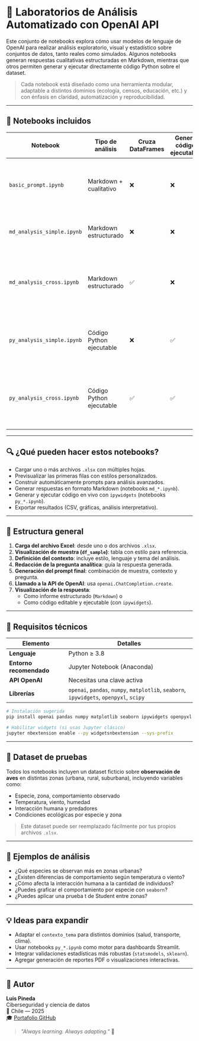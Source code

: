 # 🧠 Laboratorios de Análisis Automatizado con OpenAI API

Este conjunto de notebooks explora cómo usar modelos de lenguaje de OpenAI para realizar análisis exploratorio, visual y estadístico sobre conjuntos de datos, tanto reales como simulados. Algunos notebooks generan respuestas cualitativas estructuradas en Markdown, mientras que otros permiten generar y ejecutar directamente código Python sobre el dataset.

> Cada notebook está diseñado como una herramienta modular, adaptable a distintos dominios (ecología, censos, educación, etc.) y con énfasis en claridad, automatización y reproducibilidad.

---

## 📂 Notebooks incluidos

| Notebook | Tipo de análisis | Cruza DataFrames | Genera código ejecutable | Descripción |
|---------|------------------|------------------|---------------------------|-------------|
| `basic_prompt.ipynb` | Markdown + cualitativo | ❌ | ❌ | Notebook base de prueba con un prompt simple para generar respuestas en lenguaje natural. |
| `md_analysis_simple.ipynb` | Markdown estructurado | ❌ | ❌ | Genera informes cualitativos con estructura fija a partir de un solo DataFrame. |
| `md_analysis_cross.ipynb` | Markdown estructurado | ✅ | ❌ | Integra dos DataFrames cruzando variables clave (`Zona`, `Especie`). Ideal para análisis ecológico. |
| `py_analysis_simple.ipynb` | Código Python ejecutable | ❌ | ✅ | Permite generar, editar y ejecutar código Python generado automáticamente para un único DataFrame. |
| `py_analysis_cross.ipynb` | Código Python ejecutable | ✅ | ✅ | Integra dos DataFrames cruzados y permite ejecutar código directamente, con widgets interactivos. |

---

## 🔍 ¿Qué pueden hacer estos notebooks?

- Cargar uno o más archivos `.xlsx` con múltiples hojas.
- Previsualizar las primeras filas con estilos personalizados.
- Construir automáticamente prompts para análisis avanzados.
- Generar respuestas en formato Markdown (notebooks `md_*.ipynb`).
- Generar y ejecutar código en vivo con `ipywidgets` (notebooks `py_*.ipynb`).
- Exportar resultados (CSV, gráficas, análisis interpretativo).

---

## 📁 Estructura general

1. **Carga del archivo Excel**: desde uno o dos archivos `.xlsx`.
2. **Visualización de muestra (`df_sample`)**: tabla con estilo para referencia.
3. **Definición del contexto**: incluye estilo, lenguaje y tema del análisis.
4. **Redacción de la pregunta analítica**: guía la respuesta generada.
5. **Generación del prompt final**: combinación de muestra, contexto y pregunta.
6. **Llamado a la API de OpenAI**: usa `openai.ChatCompletion.create`.
7. **Visualización de la respuesta**:
   - Como informe estructurado (`Markdown`) o
   - Como código editable y ejecutable (con `ipywidgets`).

---

## 🧰 Requisitos técnicos

| Elemento | Detalles |
|---------|----------|
| **Lenguaje** | Python ≥ 3.8 |
| **Entorno recomendado** | Jupyter Notebook (Anaconda) |
| **API OpenAI** | Necesitas una clave activa |
| **Librerías** | `openai`, `pandas`, `numpy`, `matplotlib`, `seaborn`, `ipywidgets`, `openpyxl`, `scipy` |

```bash
# Instalación sugerida
pip install openai pandas numpy matplotlib seaborn ipywidgets openpyxl scipy

# Habilitar widgets (si usas Jupyter clásico)
jupyter nbextension enable --py widgetsnbextension --sys-prefix
```

---

## 🧪 Dataset de pruebas

Todos los notebooks incluyen un dataset ficticio sobre **observación de aves** en distintas zonas (urbana, rural, suburbana), incluyendo variables como:

- Especie, zona, comportamiento observado
- Temperatura, viento, humedad
- Interacción humana y predadores
- Condiciones ecológicas por especie y zona

> Este dataset puede ser reemplazado fácilmente por tus propios archivos `.xlsx`.

---

## 💬 Ejemplos de análisis

- ¿Qué especies se observan más en zonas urbanas?
- ¿Existen diferencias de comportamiento según temperatura o viento?
- ¿Cómo afecta la interacción humana a la cantidad de individuos?
- ¿Puedes graficar el comportamiento por especie con `seaborn`?
- ¿Puedes aplicar una prueba t de Student entre zonas?

---

## 💡 Ideas para expandir

- Adaptar el `contexto_tema` para distintos dominios (salud, transporte, clima).
- Usar notebooks `py_*.ipynb` como motor para dashboards Streamlit.
- Integrar validaciones estadísticas más robustas (`statsmodels`, `sklearn`).
- Agregar generación de reportes PDF o visualizaciones interactivas.

---

## 👤 Autor

**Luis Pineda**  
Ciberseguridad y ciencia de datos  
📍 Chile — 2025  
🎓 [Portafolio GitHub](https://github.com/tu_usuario)

> _"Always learning. Always adapting."_ 🚀
